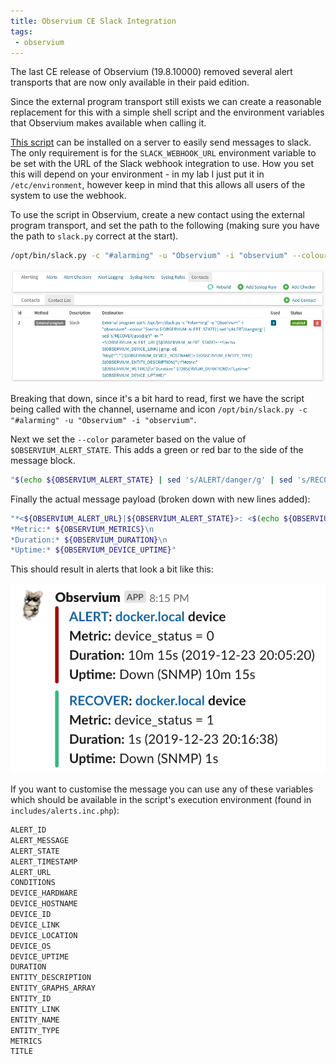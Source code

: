 ```yaml
---
title: Observium CE Slack Integration
tags: 
 - observium
---
```


The last CE release of Observium (19.8.10000) removed several alert transports that are now only available in their paid edition.

Since the external program transport still exists we can create a reasonable replacement for this with a simple shell script and the environment variables that Observium makes available when calling it.

[This script](https://gist.github.com/tom-henderson/bf672f4121ba1acf03bc7458c58f4aa6) can be installed on a server to easily send messages to slack. The only requirement is for the `SLACK_WEBHOOK_URL` environment variable to be set with the URL of the Slack webhook integration to use. How you set this will depend on your environment - in my lab I just put it in `/etc/environment`, however keep in mind that this allows all users of the system to use the webhook.

To use the script in Observium, create a new contact using the external program transport, and set the path to the following (making sure you have the path to `slack.py` correct at the start).

```bash
/opt/bin/slack.py -c "#alarming" -u "Observium" -i "observium" --colour "$(echo ${OBSERVIUM_ALERT_STATE} | sed 's/ALERT/danger/g' | sed 's/RECOVER/good/g')" -m "*<${OBSERVIUM_ALERT_URL}|${OBSERVIUM_ALERT_STATE}>: <$(echo ${OBSERVIUM_DEVICE_LINK} | grep -oE 'http[^"]*')|${OBSERVIUM_DEVICE_HOSTNAME}> ${OBSERVIUM_ENTITY_TYPE} ${OBSERVIUM_ENTITY_DESCRIPTION}*\n*Metric:* ${OBSERVIUM_METRICS}\n*Duration:* ${OBSERVIUM_DURATION}\n*Uptime:* ${OBSERVIUM_DEVICE_UPTIME}"
```

![](/assets/images/posts/config.png)

Breaking that down, since it's a bit hard to read, first we have the script being called with the channel, username and icon `/opt/bin/slack.py -c "#alarming" -u "Observium" -i "observium"`.

Next we set the `--color` parameter based on the value of `$OBSERVIUM_ALERT_STATE`. This adds a green or red bar to the side of the message block.

```bash
"$(echo ${OBSERVIUM_ALERT_STATE} | sed 's/ALERT/danger/g' | sed 's/RECOVER/good/g')"
```

Finally the actual message payload (broken down with new lines added):

```bash
"*<${OBSERVIUM_ALERT_URL}|${OBSERVIUM_ALERT_STATE}>: <$(echo ${OBSERVIUM_DEVICE_LINK} | grep -oE 'http[^"]*')|${OBSERVIUM_DEVICE_HOSTNAME}> ${OBSERVIUM_ENTITY_TYPE} ${OBSERVIUM_ENTITY_DESCRIPTION}*\n
*Metric:* ${OBSERVIUM_METRICS}\n
*Duration:* ${OBSERVIUM_DURATION}\n
*Uptime:* ${OBSERVIUM_DEVICE_UPTIME}"
```

This should result in alerts that look a bit like this:

![](/assets/images/posts/alert.png)

If you want to customise the message you can use any of these variables which should be available in the script's execution environment (found in `includes/alerts.inc.php`):

```bash
ALERT_ID
ALERT_MESSAGE
ALERT_STATE
ALERT_TIMESTAMP
ALERT_URL
CONDITIONS
DEVICE_HARDWARE
DEVICE_HOSTNAME
DEVICE_ID
DEVICE_LINK
DEVICE_LOCATION
DEVICE_OS
DEVICE_UPTIME
DURATION
ENTITY_DESCRIPTION
ENTITY_GRAPHS_ARRAY
ENTITY_ID
ENTITY_LINK
ENTITY_NAME
ENTITY_TYPE
METRICS
TITLE
```
